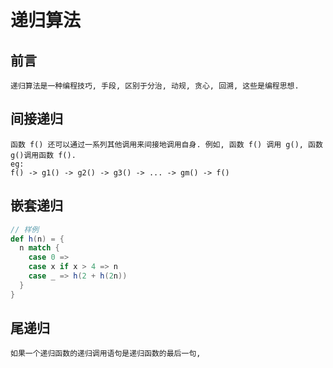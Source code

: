# 递归算法
## 前言
    递归算法是一种编程技巧, 手段, 区别于分治, 动规, 贪心, 回溯, 这些是编程思想.
## 间接递归
    函数 f() 还可以通过一系列其他调用来间接地调用自身. 例如, 函数 f() 调用 g(), 函数 g()调用函数 f().
    eg: 
    f() -> g1() -> g2() -> g3() -> ... -> gm() -> f()
## 嵌套递归
```scala
// 样例
def h(n) = {
  n match {
    case 0 => 
    case x if x > 4 => n
    case _ => h(2 + h(2n))
  }
}
```
## 尾递归
    如果一个递归函数的递归调用语句是递归函数的最后一句, 